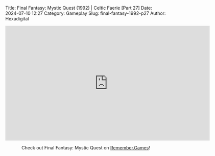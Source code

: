 Title: Final Fantasy: Mystic Quest (1992) | Celtic Faerie [Part 27]
Date: 2024-07-10 12:27
Category: Gameplay
Slug: final-fantasy-1992-p27
Author: Hexadigital

<center><iframe src="https://www.youtube.com/embed/ShWRsAxCiP4?feature=oembed" allow="accelerometer; autoplay; encrypted-media; gyroscope; picture-in-picture" width="640" height="360" frameborder="0"></iframe>

Check out Final Fantasy: Mystic Quest on [Remember.Games](https://remember.games/game/8116/final-fantasy-mystic-quest/)!</center>